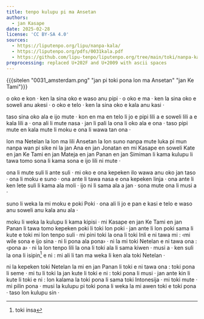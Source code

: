 ```yaml
---
title: tenpo kulupu pi ma Ansetan
authors:
  - jan Kasape
date: 2025-02-28
license: 'CC BY-SA 4.0'
sources:
  - https://liputenpo.org/lipu/nanpa-kala/
  - https://liputenpo.org/pdfs/0031kala.pdf
  - https://github.com/lipu-tenpo/liputenpo.org/tree/main/toki/nanpa-kala
preprocessing: replaced U+202F and U+2009 with ascii spaces
---
```


{{{sitelen "0031_amsterdam.png" "jan pi toki pona lon ma Ansetan" "jan Ke Tami"}}}

o oko e kon · ken la sina oko e waso anu pipi · o oko e ma · ken la sina oko e soweli anu akesi · o oko e telo · ken la sina oko e kala anu kasi ·

taso sina oko ala e ijo mute · kon en ma en telo li jo e pipi lili a e soweli lili a e kala lili a · ona ali li mute nasa · jan li pali la ona li oko ala e ona · taso pipi mute en kala mute li moku e ona li wawa tan ona ·

lon ma Netelan la lon ma lili Ansetan la lon suno nanpa mute luka pi mun nanpa wan pi sike ni la jan Ana en jan Jonatan en mi Kasape en soweli Kate en jan Ke Tami en jan Mateja en jan Panan en jan Simiman li kama kulupu li tawa tomo sona li kama sona e ijo lili ni mute ·

ona li mute suli li ante suli · mi oko e ona kepeken ilo wawa anu oko jan taso · ona li moku e suno · ona ante li tawa nasa e ona kepeken linja · ona ante li ken lete suli li kama ala moli · ijo ni li sama ala a jan · sona mute ona li musi a ·

suno li weka la mi moku e poki Poki · ona ali li jo e pan e kasi e telo e waso anu soweli anu kala anu ala ·

moku li weka la kulupu li kama kipisi · mi Kasape en jan Ke Tami en jan Panan li tawa tomo kepeken poki li toki lon poki · jan ante li lon poki sama li kute e toki mi lon tenpo suli · mi pini toki la ona li toki Inli e ni tawa mi : ‹mi wile sona e ijo sina · ni li pona ala pona› · ni la mi toki Netelan e ni tawa ona : ‹pona a› · ni la lon tenpo lili la ona li toki ala li sama kiwen · musi a · ken suli la ona li isipin[^1] e ni : mi ali li tan ma weka li ken ala toki Netelan ·

ni la kepeken toki Netelan la mi en jan Panan li toki e ni tawa ona : toki pona li seme · mi tu li toki la jan kute li toki e ni : toki pona li musi · jan ante kin li kute li toki e ni : lon kalama la toki pona li sama toki Intonesija · mi toki mute · mi pilin pona · musi la kulupu pi toki pona li weka la mi awen toki e toki pona · taso lon kulupu sin ·

[^1]: toki insa